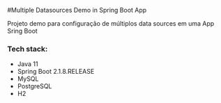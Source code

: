 #Multiple Datasources Demo in Spring Boot App

Projeto demo para configuração de múltiplos data sources em uma App Sring Boot

### Tech stack:
 - Java 11
 - Spring Boot 2.1.8.RELEASE
 - MySQL
 - PostgreSQL
 - H2
